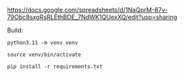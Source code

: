 https://docs.google.com/spreadsheets/d/1NaQprM-87v-79Obc8sxgRsRLEthBDE_7NdWK1QUexXQ/edit?usp=sharing

Build:

    python3.11 -m venv venv

    source venv/bin/activate

    pip install -r requirements.txt

